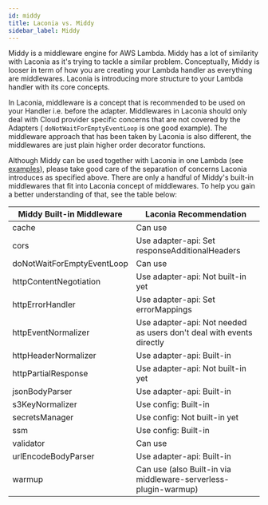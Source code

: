 ```yaml
---
id: middy
title: Laconia vs. Middy
sidebar_label: Middy
---
```


Middy is a middleware engine for AWS Lambda. Middy has a lot of similarity with
Laconia as it's trying to tackle a similar problem. Conceptually, Middy is
looser in term of how you are creating your Lambda handler as everything are
middlewares. Laconia is introducing more structure to your Lambda handler with
its core concepts.

In Laconia, middleware is a concept that is recommended to be used on your
Handler i.e. before the adapter. Middlewares in Laconia should only deal with
Cloud provider specific concerns that are not covered by the Adapters (
`doNotWaitForEmptyEventLoop` is one good example). The middleware approach that
has been taken by Laconia is also different, the middlewares are just plain
higher order decorator functions.

Although Middy can be used together with Laconia in one Lambda (see
[examples](../introduction/examples)), please take good care of the separation
of concerns Laconia introduces as specified above. There are only a handful of
Middy's built-in middlewares that fit into Laconia concept of middlewares. To
help you gain a better understanding of that, see the table below:

| Middy Built-in Middleware  | Laconia Recommendation                                               |
| -------------------------- | -------------------------------------------------------------------- |
| cache                      | Can use                                                              |
| cors                       | Use adapter-api: Set responseAdditionalHeaders                       |
| doNotWaitForEmptyEventLoop | Can use                                                              |
| httpContentNegotiation     | Use adapter-api: Not built-in yet                                    |
| httpErrorHandler           | Use adapter-api: Set errorMappings                                   |
| httpEventNormalizer        | Use adapter-api: Not needed as users don't deal with events directly |
| httpHeaderNormalizer       | Use adapter-api: Built-in                                            |
| httpPartialResponse        | Use adapter-api: Not built-in yet                                    |
| jsonBodyParser             | Use adapter-api: Built-in                                            |
| s3KeyNormalizer            | Use config: Built-in                                                 |
| secretsManager             | Use config: Not built-in yet                                         |
| ssm                        | Use config: Built-in                                                 |
| validator                  | Can use                                                              |
| urlEncodeBodyParser        | Use adapter-api: Built-in                                            |
| warmup                     | Can use (also Built-in via middleware-serverless-plugin-warmup)      |
